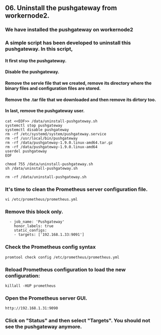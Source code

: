 ## 06. Uninstall the pushgateway from workernode2.

### We have installed the pushgateway on workernode2 
### 
### A simple script has been developed to uninstall this pushgateway. In this script, 
#### It first stop the pushgateway.
#### Disable the pushgateway.
#### Remove the servie file that we created, remove its directory where the binary files and configuration files are stored.
#### Remove the .tar file that we downloaded and then remove its dirtory too.
#### In last, remove the pushgateway user.
```
cat <<EOF>> /data/uninstall-pushgateway.sh
systemctl stop pushgateway
systemctl disable pushgateway
rm -rf /etc/systemd/system/pushgateway.service
rm -rf /usr/local/bin/pushgateway
rm -rf /data/pushgateway-1.9.0.linux-amd64.tar.gz
rm -rf /data/pushgateway-1.9.0.linux-amd64
userdel pushgateway
EOF
```

```
chmod 755 /data/uninstall-pushgateway.sh
sh /data/uninstall-pushgateway.sh
```

```
rm -rf /data/uninstall-pushgateway.sh
```


### It's time to clean the Prometheus server configuration file.

```
vi /etc/prometheus/prometheus.yml
```

### Remove this block only.
```
  - job_name: 'Pushgateway'
    honor_labels: true
    static_configs:
    - targets: ['192.168.1.33:9091']
```


### Check the Prometheus config syntax
```
promtool check config /etc/prometheus/prometheus.yml
```

### Reload Prometheus configuration to load the new configuration:
```
killall -HUP prometheus
```

### Open the Prometheus server GUI.
```
http://192.168.1.31:9090
```

### Click on "Status" and then select "Targets". You should not see the pushgateway anymore.

